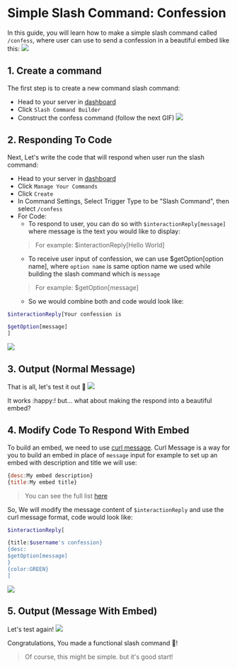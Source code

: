 # Simple Slash Command: Confession
In this guide, you will learn how to make a simple slash command called `/confess`, where user can use to send a confession in a beautiful embed like this:
![](https://i.imgur.com/kJwJ9Fi.png)

## 1. Create a command
The first step is to create a new command slash command:
* Head to your server in [dashboard](https://ccommandbot.com/dashboard)
* Click `Slash Command Builder`
* Construct the confess command (follow the next GIF)
![](https://i.imgur.com/1IUUCn9.gif)

## 2. Responding To Code
Next, Let's write the code that will respond when user run the slash command:
* Head to your server in [dashboard](https://ccommandbot.com/dashboard)
* Click `Manage Your Commands`
* Click `Create`
* In Command Settings, Select Trigger Type to be "Slash Command", then select `/confess`
* For Code:
    * To respond to user, you can do so with `$interactionReply[message]` where message is the text you would like to display:
    > For example: $interactionReply[Hello World]
    * To receive user input of confession, we can use $getOption[option name], where `option name` is same option name we used while building the slash command which is `message`
    > For example: $getOption[message]
    * So we would combine both and code would look like:
```php
$interactionReply[Your confession is

$getOption[message]
]
```
![](https://i.imgur.com/Xayi6uY.gif)

## 3. Output (Normal Message)
That is all, let's test it out :star_struck:
![](https://i.imgur.com/94mlDMR.gif)

It works :happy:! but... what about making the respond into a beautiful embed?

## 4. Modify Code To Respond With Embed
To build an embed, we need to use [curl message](../CodeReferences/ref.message_curl_format.md).
Curl Message is a way for you to build an embed in place of `message` input for example to set up an embed with description and title we will use:
```js
{desc:My embed description}
{title:My embed title}
```
> You can see the full list [here](../CodeReferences/ref.message_curl_format.md)

So, We will modify the message content of `$interactionReply` and use the curl message format, code would look like:
```php
$interactionReply[

{title:$username's confession}
{desc:
$getOption[message]
}
{color:GREEN}
]
```
![](https://i.imgur.com/aYUTPta.png)

## 5. Output (Message With Embed)
Let's test again!
![](https://i.imgur.com/d4sbm0f.gif)


Congratulations, You made a functional slash command :tada:!
> Of course, this might be simple. but it's good start!